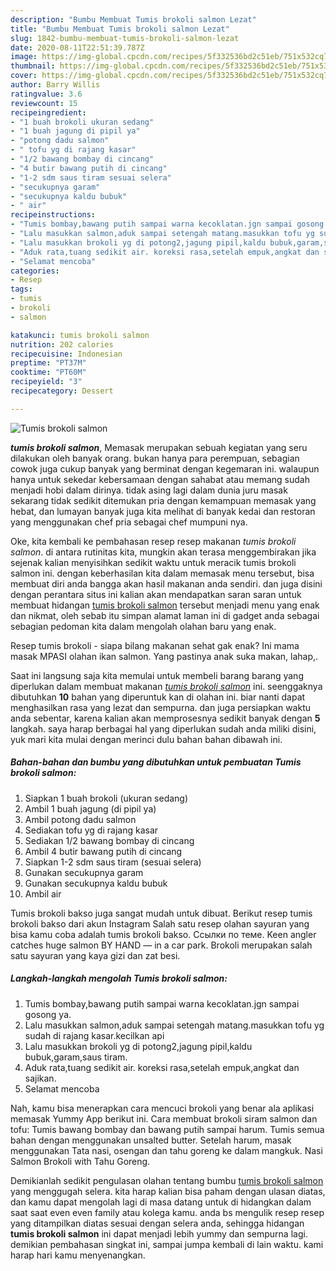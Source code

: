 ```yaml
---
description: "Bumbu Membuat Tumis brokoli salmon Lezat"
title: "Bumbu Membuat Tumis brokoli salmon Lezat"
slug: 1842-bumbu-membuat-tumis-brokoli-salmon-lezat
date: 2020-08-11T22:51:39.787Z
image: https://img-global.cpcdn.com/recipes/5f332536bd2c51eb/751x532cq70/tumis-brokoli-salmon-foto-resep-utama.jpg
thumbnail: https://img-global.cpcdn.com/recipes/5f332536bd2c51eb/751x532cq70/tumis-brokoli-salmon-foto-resep-utama.jpg
cover: https://img-global.cpcdn.com/recipes/5f332536bd2c51eb/751x532cq70/tumis-brokoli-salmon-foto-resep-utama.jpg
author: Barry Willis
ratingvalue: 3.6
reviewcount: 15
recipeingredient:
- "1 buah brokoli ukuran sedang"
- "1 buah jagung di pipil ya"
- "potong dadu salmon"
- " tofu yg di rajang kasar"
- "1/2 bawang bombay di cincang"
- "4 butir bawang putih di cincang"
- "1-2 sdm saus tiram sesuai selera"
- "secukupnya garam"
- "secukupnya kaldu bubuk"
- " air"
recipeinstructions:
- "Tumis bombay,bawang putih sampai warna kecoklatan.jgn sampai gosong ya."
- "Lalu masukkan salmon,aduk sampai setengah matang.masukkan tofu yg sudah di rajang kasar.kecilkan api"
- "Lalu masukkan brokoli yg di potong2,jagung pipil,kaldu bubuk,garam,saus tiram."
- "Aduk rata,tuang sedikit air. koreksi rasa,setelah empuk,angkat dan sajikan."
- "Selamat mencoba"
categories:
- Resep
tags:
- tumis
- brokoli
- salmon

katakunci: tumis brokoli salmon 
nutrition: 202 calories
recipecuisine: Indonesian
preptime: "PT37M"
cooktime: "PT60M"
recipeyield: "3"
recipecategory: Dessert

---
```



![Tumis brokoli salmon](https://img-global.cpcdn.com/recipes/5f332536bd2c51eb/751x532cq70/tumis-brokoli-salmon-foto-resep-utama.jpg)

<b><i>tumis brokoli salmon</i></b>, Memasak merupakan sebuah kegiatan yang seru dilakukan oleh banyak orang. bukan hanya para perempuan, sebagian cowok juga cukup banyak yang berminat dengan kegemaran ini. walaupun hanya untuk sekedar kebersamaan dengan sahabat atau memang sudah menjadi hobi dalam dirinya. tidak asing lagi dalam dunia juru masak sekarang tidak sedikit ditemukan pria dengan kemampuan memasak yang hebat, dan lumayan banyak juga kita melihat di banyak kedai dan restoran yang menggunakan chef pria sebagai chef mumpuni nya.

Oke, kita kembali ke pembahasan resep resep makanan <i>tumis brokoli salmon</i>. di antara rutinitas kita, mungkin akan terasa menggembirakan jika sejenak kalian menyisihkan sedikit waktu untuk meracik tumis brokoli salmon ini. dengan keberhasilan kita dalam memasak menu tersebut, bisa membuat diri anda bangga akan hasil makanan anda sendiri. dan juga disini dengan perantara situs ini kalian akan mendapatkan saran saran untuk membuat hidangan <u>tumis brokoli salmon</u> tersebut menjadi menu yang enak dan nikmat, oleh sebab itu simpan alamat laman ini di gadget anda sebagai sebagian pedoman kita dalam mengolah olahan baru yang enak.

Resep tumis brokoli - siapa bilang makanan sehat gak enak? Ini mama masak MPASI olahan ikan salmon. Yang pastinya anak suka makan, lahap,.


Saat ini langsung saja kita memulai untuk membeli barang barang yang diperlukan dalam membuat makanan <u><i>tumis brokoli salmon</i></u> ini. seenggaknya dibutuhkan <b>10</b> bahan yang diperuntuk kan di olahan ini. biar nanti dapat menghasilkan rasa yang lezat dan sempurna. dan juga persiapkan waktu anda sebentar, karena kalian akan memprosesnya sedikit banyak dengan <b>5</b> langkah. saya harap berbagai hal yang diperlukan sudah anda miliki disini, yuk mari kita mulai dengan merinci dulu bahan bahan dibawah ini.

<!--inarticleads1-->

##### Bahan-bahan dan bumbu yang dibutuhkan untuk pembuatan Tumis brokoli salmon:

1. Siapkan 1 buah brokoli (ukuran sedang)
1. Ambil 1 buah jagung (di pipil ya)
1. Ambil potong dadu salmon
1. Sediakan  tofu yg di rajang kasar
1. Sediakan 1/2 bawang bombay di cincang
1. Ambil 4 butir bawang putih di cincang
1. Siapkan 1-2 sdm saus tiram (sesuai selera)
1. Gunakan secukupnya garam
1. Gunakan secukupnya kaldu bubuk
1. Ambil  air


Tumis brokoli bakso juga sangat mudah untuk dibuat. Berikut resep tumis brokoli bakso dari akun Instagram Salah satu resep olahan sayuran yang bisa kamu coba adalah tumis brokoli bakso. Ссылки по теме. Keen angler catches huge salmon BY HAND — in a car park. Brokoli merupakan salah satu sayuran yang kaya gizi dan zat besi. 

<!--inarticleads2-->

##### Langkah-langkah mengolah Tumis brokoli salmon:

1. Tumis bombay,bawang putih sampai warna kecoklatan.jgn sampai gosong ya.
1. Lalu masukkan salmon,aduk sampai setengah matang.masukkan tofu yg sudah di rajang kasar.kecilkan api
1. Lalu masukkan brokoli yg di potong2,jagung pipil,kaldu bubuk,garam,saus tiram.
1. Aduk rata,tuang sedikit air. koreksi rasa,setelah empuk,angkat dan sajikan.
1. Selamat mencoba


Nah, kamu bisa menerapkan cara mencuci brokoli yang benar ala aplikasi memasak Yummy App berikut ini. Cara membuat brokoli siram salmon dan tofu: Tumis bawang bombay dan bawang putih sampai harum. Tumis semua bahan dengan menggunakan unsalted butter. Setelah harum, masak menggunakan Tata nasi, osengan dan tahu goreng ke dalam mangkuk. Nasi Salmon Brokoli with Tahu Goreng. 

Demikianlah sedikit pengulasan olahan tentang bumbu <u>tumis brokoli salmon</u> yang menggugah selera. kita harap kalian bisa paham dengan ulasan diatas, dan kamu dapat mengolah lagi di masa datang untuk di hidangkan dalam saat saat even even family atau kolega kamu. anda bs mengulik resep resep yang ditampilkan diatas sesuai dengan selera anda, sehingga hidangan <b>tumis brokoli salmon</b> ini dapat menjadi lebih yummy dan sempurna lagi. demikian pembahasan singkat ini, sampai jumpa kembali di lain waktu. kami harap hari kamu menyenangkan.

